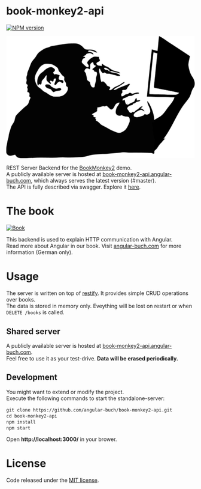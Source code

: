 # book-monkey2-api
[![NPM version][npm-image]][npm-url]

![Monkey](public/images/monkey-thinking.png)

REST Server Backend for the [BookMonkey2](https://github.com/angular-buch/book-monkey2) demo.  
A publicly available server is hosted at [book-monkey2-api.angular-buch.com](http://book-monkey2-api.angular-buch.com/), which always serves the latest version (#master).  
The API is fully described via swagger. Explore it [here](http://book-monkey2-api.angular-buch.com/swagger-ui/#/book).

# The book

[![Book](https://angular-buch.com/angular-buch_small.png)](https://angular-buch.com/)

This backend is used to explain HTTP communication with Angular.  
Read more about Angular in our book. Visit [angular-buch.com](https://angular-buch.com/) for more information (German only).

# Usage

The server is written on top of [restify](http://restify.com/). It provides simple CRUD operations over books.  
The data is stored in memory only. Eveything will be lost on restart or when `DELETE /books` is called.

## Shared server

A publicly available server is hosted at [book-monkey2-api.angular-buch.com](http://book-monkey2-api.angular-buch.com/).  
Feel free to use it as your test-drive. __Data will be erased periodically.__

## Development

You might want to extend or modify the project.  
Execute the following commands to start the standalone-server:

```
git clone https://github.com/angular-buch/book-monkey2-api.git
cd book-monkey2-api
npm install
npm start
```

Open __http://localhost:3000/__ in your brower.


# License
Code released under the [MIT license](https://opensource.org/licenses/MIT).

[npm-url]: https://npmjs.org/package/book-monkey2-api
[npm-image]: https://badge.fury.io/js/book-monkey2-api.svg
